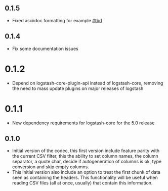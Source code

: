 ## 0.1.5
  - Fixed asciidoc formatting for example [#tbd](https://github.com/logstash-plugins/logstash-codec-csv/pull/tbd)

## 0.1.4
  - Fix some documentation issues

# 0.1.2
  - Depend on logstash-core-plugin-api instead of logstash-core, removing the need to mass update plugins on major releases of logstash
# 0.1.1
  - New dependency requirements for logstash-core for the 5.0 release
## 0.1.0
  - Initial version of the codec, this first version include feature parity with the current CSV filter, this the ability to set column names, the column separator, a quote char, decide if autogeneration of columns is ok, type conversion and skip empty columns.
  - This initial version also include an option to treat the first
chunk of data seen as containing the headers. This functionality
will be useful when reading CSV files (all at once, usually) that
contain this information.
